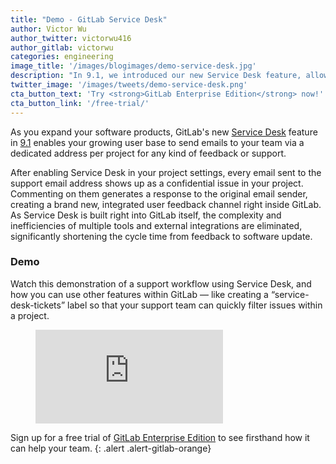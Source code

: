 ```yaml
---
title: "Demo - GitLab Service Desk"
author: Victor Wu
author_twitter: victorwu416
author_gitlab: victorwu
categories: engineering
image_title: '/images/blogimages/demo-service-desk.jpg'
description: "In 9.1, we introduced our new Service Desk feature, allowing your customers to reach you inside GitLab simply by using a support email address."
twitter_image: '/images/tweets/demo-service-desk.png'
cta_button_text: 'Try <strong>GitLab Enterprise Edition</strong> now!'
cta_button_link: '/free-trial/'
---
```

As you expand your software products, GitLab's new [Service Desk](/releases/2017/04/22/gitlab-9-1-released/#service-desk-eep) feature in [9.1](/releases/2017/04/22/gitlab-9-1-released/) enables your growing user base to send emails to your team via a dedicated address per project for any kind of feedback or support. 

<!-- more -->

After enabling Service Desk in your project settings, every email sent to the support email address shows up as a confidential issue in your project. Commenting on them generates a response to the original email sender, creating a brand new, integrated user feedback channel right inside GitLab. As Service Desk is built right into GitLab itself, the complexity and inefficiencies of multiple tools and external integrations are eliminated, significantly shortening the cycle time from feedback to software update.

### Demo

Watch this demonstration of a support workflow using Service Desk, and how you can use other features within GitLab — like creating a “service-desk-tickets” label so that your support team can quickly filter issues within a project.

<figure class="video_container">
  <iframe src="https://www.youtube.com/embed/m6oHRIeT1AE" frameborder="0" allowfullscreen="true"> </iframe>
</figure>


Sign up for a free trial of [GitLab Enterprise Edition](/free-trial/) to see firsthand how it can help your team.
{: .alert .alert-gitlab-orange}
